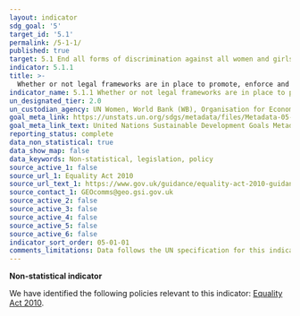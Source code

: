 ```yaml
---
layout: indicator
sdg_goal: '5'
target_id: '5.1'
permalink: /5-1-1/
published: true
target: 5.1 End all forms of discrimination against all women and girls everywhere
indicator: 5.1.1
title: >-
  Whether or not legal frameworks are in place to promote, enforce and monitor equality and non‑discrimination on the basis of sex
indicator_name: 5.1.1 Whether or not legal frameworks are in place to promote, enforce and monitor equality and non‑discrimination on the basis of sex
un_designated_tier: 2.0
un_custodian_agency: UN Women, World Bank (WB), Organisation for Economic Co-operation and Development (OECD)
goal_meta_link: https://unstats.un.org/sdgs/metadata/files/Metadata-05-01-01.pdf
goal_meta_link_text: United Nations Sustainable Development Goals Metadata (PDF 4.0 MB)
reporting_status: complete
data_non_statistical: true
data_show_map: false
data_keywords: Non-statistical, legislation, policy
source_active_1: false
source_url_1: Equality Act 2010
source_url_text_1: https://www.gov.uk/guidance/equality-act-2010-guidance
source_contact_1: GEOcomms@geo.gsi.gov.uk
source_active_2: false
source_active_3: false
source_active_4: false
source_active_5: false
source_active_6: false
indicator_sort_order: 05-01-01
comments_limitations: Data follows the UN specification for this indicator. This indicator has been identified in collaboration with topic experts.
---
```

**Non-statistical indicator**

We have identified the following policies relevant to this indicator: [Equality Act 2010](https://www.gov.uk/guidance/equality-act-2010-guidance).
